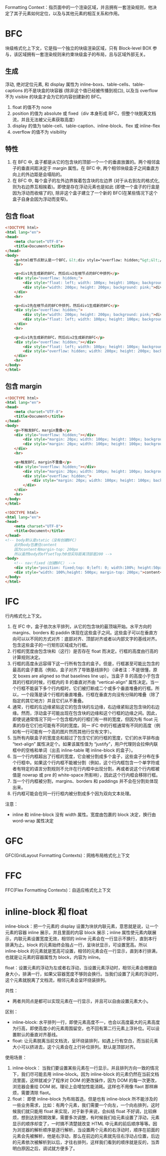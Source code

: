 Formatting Context：指页面中的一个渲染区域，并且拥有一套渲染规则，他决定了其子元素如何定位，以及与其他元素的相互关系和作用。 

# BFC

块级格式化上下文，它是指一个独立的块级渲染区域，只有 Block-level BOX 参与，该区域拥有一套渲染规则来约束块级盒子的布局，且与区域外部无关。  

## 生成

浮动, 绝对定位元素, 和 display 属性为 inline-boxs、table-cells、table-captions 的不是块盒的块容器 (除非这个值已经被传播到视口), 以及当 overflow 不为 visible 的块盒才会为它的内容创建新的 BFC。  

1.  float 的值不为 none
2.  position 的值为 absolute 或 fixed（div 本身形成 BFC，但整个块脱离文档流，并且无法被父元素获取高度）
3.  display 的值为 table-cell、table-caption、inline-block、flex 或 inline-flex
4.  overflow 的值不为 visibility

## 特性

1.  在 BFC 中, 盒子都是从它的包含块的顶部一个一个的垂直放置的。两个相邻盒子的垂直间距决定于 margin 属性。在 BFC 中, 两个相邻块级盒子之间垂直方向上的外边距是会塌陷的。
2.  在 BFC 中, 每个盒子的左外边界挨着包含块的左边界 (对于从右到左的格式化, 则为右边界互相挨着)。即使是存在浮动元素也是如此 (即使一个盒子的行盒是因为浮动而收缩了的), 除非这个盒子建立了一个新的 BFC(在某些情况下这个盒子自身会因为浮动而变窄)。

## 包含 float

```html
<!DOCTYPE html>
<html lang="en">
<head>
	<meta charset="UTF-8">
	<title>Document</title>
</head>
<body>
	<p>html根节点默认是一个BFC，&lt;div style="overflow: hidden;"&gt;&lt;/div&gt;生成多个新的BFC</p>
	<hr>

	<p>div1先生成新的BFC，然后div2在根节点的BFC中排列</p>
	<div style="overflow: hidden;">
		<div style="float: left; width: 100px; height: 100px; background: lightgreen;">div1</div>
		<div style="width: 200px; height: 200px; background: pink;">div2</div>
	</div>
	<hr>

	<p>div2先在根节点的BFC中排列，然后div1生成新的BFC</p>
	<div style="overflow: hidden;">
		<div style="width: 200px; height: 200px; background: pink;">div2</div>
		<div style="float: left; width: 100px; height: 100px; background: lightgreen;">div1</div>
	</div>
	<hr>

	<p>div1先生成新的BFC，然后div2生成新的BFC</p>
	<div style="overflow: hidden;"></div>
		<div style="float: left; width: 100px; height: 100px; background: lightgreen;">div1</div>
		<div style="overflow: hidden; width: 200px; height: 200px; background: pink;">div2</div>
	</div>
	<hr>
</body>
</html>	
```

## 包含 margin

```html
<!DOCTYPE html>
<html lang="en">
<head>
	<meta charset="UTF-8">
	<title>Document</title>
</head>
<body>
	<p>不触发BFC，margin重叠</p>
	<div style="overflow: hidden;"></div>
		<div style="margin: 20px; width: 100px; height: 100px; background: lightgreen;">div1</div>
		<div style="margin: 20px; width: 100px; height: 100px; background: pink;">div2</div>
	</div>
	<hr>

	<p>触发BFC，margin不重叠</p>
	<div style="overflow: hidden;"></div>
		<div style="margin: 20px; width: 100px; height: 100px; background: lightgreen;">div1</div>
		<div style="overflow: hidden;">
			<div style="margin: 20px; width: 100px; height: 100px; background: pink;">div2</div>
		</div>
	</div>
	<hr>
</body>
</html>
```

```html
<!DOCTYPE html>
<html lang="en">
<head>
	<meta charset="UTF-8">
	<title>Document</title>
</head>
<!-- body默认是static（没有创建BFC）
    此时body包裹住content
    因为content有margin-top: 200px
    所以虽然body的offsetTop为0但实际距离顶部是200 -->
<body>
	<!-- nav:fixed（创建BFC） -->
	<div style="position: fixed;top: 0;left: 0; width:100%; height:50px; background: rgba(0,0,0,0.5);">nav</div>
	<div style="width: 100%;height: 500px; margin-top: 200px;">content</div>
</body>
</html>
```

# IFC

行内格式化上下文。

1.  在 IFC 中，盒子依次水平排列，从它的包含块的最顶端开始。水平方向的 margins、borders 和 paddin 体现在这些盒子之间。这些盒子可以在垂直方向可以以不同的方式对齐：底部对齐、顶部对齐或者以内部文字的基线对齐。包含这些盒子的一行矩形区域成为行框。
2.  行框的宽度由包含块和（这行）是否存在 float 而决定。行框的高度由行高的计算规则决定。
3.  行框的高度永远容得下这一行所有包含的盒子。但是，行框甚至可能比包含的最高的盒子要高（例如，盒子对齐了导致基线排列）（译者注：不是很懂，原文 boxes are aligned so that baselines line up）。当盒子 B 的高度小于包含其的行框的时候，行框内的 B 的垂直对齐由 “vertical-align” 属性决定。当一个行框不能装下多个行内框时，它们被打断成二个或多个垂直堆叠的行框。所以，一个段落是读个行框的垂直堆叠。行框在垂直方向没有分隔的堆叠（除了指定的其它地方）并且它们从不重叠。
4.  通常，行框的左边缘紧贴这它的包含块的左边缘，右边缘紧贴这包含块的右边缘。然而，浮动盒子可能出现在包含块的边缘和这个行框的边缘之间。因此，即使说通常情况下同一个包含框内的行框们有一样的宽度，但因为有 float 元素的存在它们也可能有不同的宽度。同一 IFC 中的行框通常有不同的高度（例如有一行可能有一个高的图片然而其他行仅有文字）。
5.  当所有内联盒子的宽度总和超过了包含它们的行框的宽度，它们的水平排布由 “text-align” 属性决定个。如果该属性值为 “justify”，用户代理则会拉伸内联框中的空格和单词（出去 inline-table 喝 inline-block 的盒子）。
6.  当一个行内框超出了行框的宽度，它会被分割成多个盒子，这些盒子分布在多个行框中。如果这个行内框不能被分割（例如，这个行内框包含一个单字符或者有特定的语言分割规则不允许在行内框中出现分割，再或者说这个行内框被值是 nowrap 或 pre 的 white-space 所影响），因此这个行内框会移除行框。
7.  当一个行内框被分割，margins、borders 和 paddings 并不会在分割处体现出来。
8.  行内框可能会在同一行行框内被分割成多个因为双向文本处理。

注意：

-   inline 和 inline-block 没有 width 属性。宽度由包裹的 block 决定，换行由 word-wrap 属性决定

# GFC

GFC(GridLayout Formatting Contexts)：网格布局格式化上下文

# FFC

FFC(Flex Formatting Contexts)：自适应格式化上下文

# inline-block 和 float

inline-block：把一个元素的 display 设置为块状内联元素，意思就是说，让一个元素的容器 inline 展示，并且里面的内容 block 展示；inline 属性使元素内联展示，内联元素设置宽度无效，相邻的 inline 元素会在一行显示不换行，直到本行排满为止。block 的元素始终会独占一行，呈块状显示，可设置宽高。所以 inline-block 的元素就是宽高可设置，相邻的元素会在一行显示，直到本行排满，也就是让元素的容器属性为 block，内容为 inline。

float：设置元素的浮动为左或者右浮动，当设置元素浮动时，相邻元素会根据自身大小，排满一行，如果父容器宽度不够则会换行。当我们设置了元素的浮动时，这个元素就脱离了文档流，相邻元素会呈环绕装排列。  

共性：

-   两者共同点是都可以实现元素在一行显示，并且可以自由设置元素大小。

区别：

-   inline-block: 水平排列一行，即使元素高度不一，也会以高度最大的元素高度为行高，即使高度小的元素周围留空，也不回有第二行元素上浮补位。可以设置默认的垂直对齐基线。
-   float: 让元素脱离当前文档流，呈环绕装排列，如遇上行有空白，而当前元素大小可以挤进去，这个元素会在上行补位排列。默认是顶部对齐。

使用场景：

1.  inline-block： 当我们要设置某些元素在一行显示，并且排列方向一致的情况下，我们尽可能去用 inline-block。因为 inline-block 的元素仍然在当前文档流里面，这样就减少了程序对 DOM 的更改操作，因为 DOM 的每一次更改，浏览器会重绘 DOM 树。理论上会增加性能消耗。这样也不用像 flaot 那样麻烦，需要清除 flaot。
2.  float： 即使 inline-block 为布局首选，但是也有 inline-block 所不能涉及的一些业务需求，比如：有两个元素，我们需要一个向左，一个向右排列，这时候我们就只能用 float 来实现，对于新手来说，会纠结 float 不好调，比较麻烦，想到达到预期效果，需要多次调整，有时候我们给元素设置了浮动，元素显示的顺序却变了，一时搞不清楚就改变 HTML 中元素的前后顺序等等。因为浏览器的解析顺序是逐行解析，当设置两个元素的右浮动时，顺序在前面的元素会先被解析，他是右浮动，那么在前边的元素就先往右浮动占位置，后边的元素依次被解析到以后，才往右排列，这样我们看到的顺序就是反的，当弄明白原因之后，调试就方便多了。
